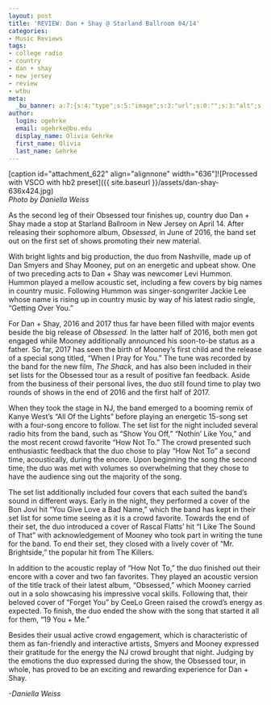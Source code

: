 ```yaml
---
layout: post
title: 'REVIEW: Dan + Shay @ Starland Ballroom 04/14'
categories:
- Music Reviews
tags:
- college radio
- country
- dan + shay
- new jersey
- review
- wtbu
meta:
  _bu_banner: a:7:{s:4:"type";s:5:"image";s:3:"url";s:0:"";s:3:"alt";s:0:"";s:7:"post_id";s:0:"";s:4:"html";s:0:"";s:8:"position";s:12:"contentWidth";s:7:"caption";s:0:"";}
author:
  login: ogehrke
  email: ogehrke@bu.edu
  display_name: Olivia Gehrke
  first_name: Olivia
  last_name: Gehrke
---
```

\[caption id="attachment\_622" align="alignnone" width="636"\]![Processed with VSCO with hb2 preset]({{ site.baseurl }}/assets/dan-shay-636x424.jpg)  
_Photo by Daniella Weiss_

As the second leg of their Obsessed tour finishes up, country duo Dan + Shay made a stop at Starland Ballroom in New Jersey on April 14. After releasing their sophomore album, _Obsessed_, in June of 2016, the band set out on the first set of shows promoting their new material.

With bright lights and big production, the duo from Nashville, made up of Dan Smyers and Shay Mooney, put on an energetic and upbeat show. One of two preceding acts to Dan + Shay was newcomer Levi Hummon. Hummon played a mellow acoustic set, including a few covers by big names in country music. Following Hummon was singer-songwriter Jackie Lee whose name is rising up in country music by way of his latest radio single, “Getting Over You.”

For Dan + Shay, 2016 and 2017 thus far have been filled with major events beside the big release of _Obsessed._ In the latter half of 2016, both men got engaged while Mooney additionally announced his soon-to-be status as a father. So far, 2017 has seen the birth of Mooney’s first child and the release of a special song titled, “When I Pray for You.” The tune was recorded by the band for the new film, _The Shack_, and has also been included in their set lists for the Obsessed tour as a result of positive fan feedback. Aside from the business of their personal lives, the duo still found time to play two rounds of shows in the end of 2016 and the first half of 2017.

When they took the stage in NJ, the band emerged to a booming remix of Kanye West’s “All Of the Lights” before playing an energetic 15-song set with a four-song encore to follow. The set list for the night included several radio hits from the band, such as “Show You Off,” “Nothin’ Like You,” and the most recent crowd favorite “How Not To.” The crowd presented such enthusiastic feedback that the duo chose to play “How Not To” a second time, acoustically, during the encore. Upon beginning the song the second time, the duo was met with volumes so overwhelming that they chose to have the audience sing out the majority of the song.

The set list additionally included four covers that each suited the band’s sound in different ways. Early in the night, they performed a cover of the Bon Jovi hit “You Give Love a Bad Name,” which the band has kept in their set list for some time seeing as it is a crowd favorite. Towards the end of their set, the duo introduced a cover of Rascal Flatts’ hit “I Like The Sound of That” with acknowledgement of Mooney who took part in writing the tune for the band. To end their set, they closed with a lively cover of “Mr. Brightside,” the popular hit from The Killers.

In addition to the acoustic replay of “How Not To,” the duo finished out their encore with a cover and two fan favorites. They played an acoustic version of the title track of their latest album, “Obsessed,” which Mooney carried out in a solo showcasing his impressive vocal skills. Following that, their beloved cover of “Forget You” by CeeLo Green raised the crowd’s energy as expected. To finish, the duo ended the show with the song that started it all for them, “19 You + Me.”

Besides their usual active crowd engagement, which is characteristic of them as fan-friendly and interactive artists, Smyers and Mooney expressed their gratitude for the energy the NJ crowd brought that night. Judging by the emotions the duo expressed during the show, the Obsessed tour, in whole, has proved to be an exciting and rewarding experience for Dan + Shay.

_\-Daniella Weiss_